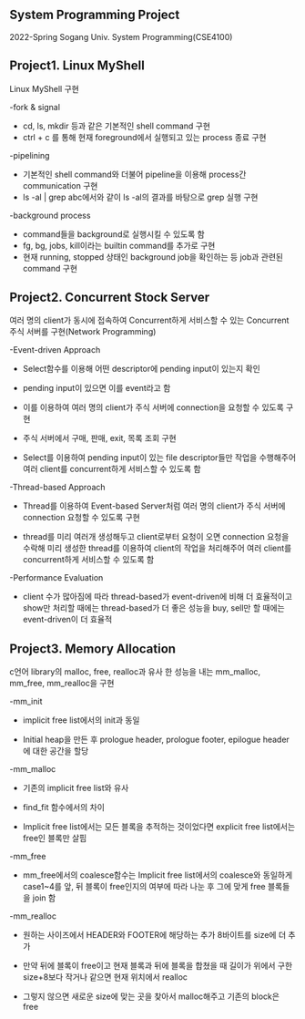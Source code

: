 <h2>System Programming Project</h2>
2022-Spring Sogang Univ. System Programming(CSE4100) 
<h2>Project1. Linux MyShell</h2>
Linux MyShell 구현

-fork & signal

+ cd, ls, mkdir 등과 같은 기본적인 shell command 구현
+ ctrl + c 를 통해 현재 foreground에서 실행되고 있는 process 종료 구현

-pipelining

+ 기본적인 shell command와 더불어 pipeline을 이용해 process간 communication 구현
+ ls -al | grep abc에서와 같이 ls -al의 결과를 바탕으로 grep 실행 구현

-background process

+ command들을 background로 실행시킬 수 있도록 함
+ fg, bg, jobs, kill이라는 builtin command를 추가로 구현
+ 현재 running, stopped 상태인 background job을 확인하는 등 job과 관련된 command 구현


<h2>Project2. Concurrent Stock Server</h2>

여러 명의 client가 동시에 접속하여 Concurrent하게 서비스할 수 있는 Concurrent 주식 서버를 구현(Network Programming)

-Event-driven Approach

+ Select함수를 이용해 어떤 descriptor에 pending input이 있는지 확인
  
+ pending input이 있으면 이를 event라고 함
  
+ 이를 이용하여 여러 명의 client가 주식 서버에 connection을 요청할 수 있도록 구현
  
+ 주식 서버에서 구매, 판매, exit, 목록 조회 구현
  
+ Select를 이용하여 pending input이 있는 file descriptor들만 작업을 수행해주어 여러 client를 concurrent하게 서비스할 수 있도록 함

-Thread-based Approach

+ Thread를 이용하여 Event-based Server처럼 여러 명의 client가 주식 서버에 connection 요청할 수 있도록 구현
  
+ thread를 미리 여러개 생성해두고 client로부터 요청이 오면 connection 요청을 수락해 미리 생성한 thread를 이용하여 client의 작업을 처리해주어 여러 client를 concurrent하게 서비스할 수 있도록 함
  
-Performance Evaluation

+ client 수가 많아짐에 따라 thread-based가 event-driven에 비해 더 효율적이고 show만 처리할 때에는 thread-based가 더 좋은 성능을 buy, sell만 할 때에는 event-driven이 더 효율적

<h2>Project3. Memory Allocation</h2>

c언어 library의 malloc, free, realloc과 유사 한 성능을 내는 mm_malloc, mm_free, mm_realloc을 구현

-mm_init

+ implicit free list에서의 init과 동일
 
+ Initial heap을 만든 후 prologue header, prologue footer, epilogue header에 대한 공간을 할당

-mm_malloc

+ 기존의 implicit free list와 유사
  
+ find_fit 함수에서의 차이
  
+ Implicit free list에서는 모든 블록을 추적하는 것이었다면 explicit free list에서는 free인 블록만 살핌

-mm_free

+ mm_free에서의 coalesce함수는 Implicit free list에서의 coalesce와 동일하게 case1~4를 앞, 뒤 블록이 free인지의 여부에 따라 나눈 후 그에 맞게 free 블록들을 join 함

-mm_realloc

+ 원하는 사이즈에서 HEADER와 FOOTER에 해당하는 추가 8바이트를 size에 더 추가
  
+ 만약 뒤에 블록이 free이고 현재 블록과 뒤에 블록을 합쳤을 때 길이가 위에서 구한 size+8보다 작거나 같으면 현재 위치에서 realloc
  
+ 그렇지 않으면 새로운 size에 맞는 곳을 찾아서 malloc해주고 기존의 block은 free
